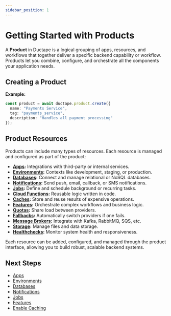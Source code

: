 ```yaml
---
sidebar_position: 1
---
```


# Getting Started with Products

A **Product** in Ductape is a logical grouping of apps, resources, and workflows that together deliver a specific backend capability or workflow. Products let you combine, configure, and orchestrate all the components your application needs.

## Creating a Product

**Example:**
```typescript
const product = await ductape.product.create({
  name: "Payments Service",
  tag: "payments_service",
  description: "Handles all payment processing"
});
```

## Product Resources
Products can include many types of resources. Each resource is managed and configured as part of the product:

- **[Apps](../apps/getting-started.md):** Integrations with third-party or internal services.
- **[Environments](./environments.md):** Contexts like development, staging, or production.
- **[Databases](./databases/):** Connect and manage relational or NoSQL databases.
- **[Notifications](./notifications/):** Send push, email, callback, or SMS notifications.
- **[Jobs](./jobs/):** Define and schedule background or recurring tasks.
- **[Cloud Functions](./features/):** Reusable logic written in code.
- **[Caches](./../getting-started/enable-caching.md):** Store and reuse results of expensive operations.
- **[Features](./features/):** Orchestrate complex workflows and business logic.
- **[Quotas](./quotas/):** Share load between providers.
- **[Fallbacks](./fallbacks/):** Automatically switch providers if one fails.
- **[Message Brokers](./message-broker/):** Integrate with Kafka, RabbitMQ, SQS, etc.
- **[Storage](./storage/):** Manage files and data storage.
- **[Healthchecks](./../getting-started/healthchecks.md):** Monitor system health and responsiveness.

Each resource can be added, configured, and managed through the product interface, allowing you to build robust, scalable backend systems.

## Next Steps
- [Apps](../apps/getting-started.md)
- [Environments](./environments.md)
- [Databases](./databases/)
- [Notifications](./notifications/)
- [Jobs](./jobs/)
- [Features](./features/)
- [Enable Caching](../getting-started/enable-caching.md)